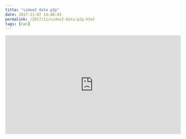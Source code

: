 ```yaml
---
title: "video2 data p2p"
date: 2017-11-07 14:48:43
permalink: /2017/11/video2-data-p2p.html
tags: [nan]
---
```


<iframe width="560" height="315" src="https://www.youtube.com/embed/0Yu4grNlP5g" frameborder="0" allowfullscreen></iframe>
